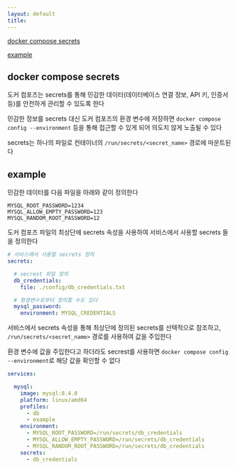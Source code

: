```yaml
---
layout: default
title:
---
```


[docker compose secrets](#docker-compose-secrets)

[example](#example)


## docker compose secrets

도커 컴포즈는 secrets를 통해 민감한 데이터(데이터베이스 연결 정보, API 키, 인증서 등)를 안전하게 관리할 수 있도록 한다

민감한 정보를 secrets 대신 도커 컴포즈의 환경 변수에 저장하면 `docker compose config --environment` 등을 통해 접근할 수 있게 되어 의도치 않게 노출될 수 있다

secrets는 하나의 파일로 컨테이너의 `/run/secrets/<secret_name>` 경로에 마운트된다


## example

민감한 데이터를 다음 파일을 아래와 같이 정의한다

```text
MYSQL_ROOT_PASSWORD=1234
MYSQL_ALLOW_EMPTY_PASSWORD=123
MYSQL_RANDOM_ROOT_PASSWORD=12
```

도커 컴포즈 파일의 최상단에 secrets 속성을 사용하여 서비스에서 사용할 secrets 들을 정의한다 

```yaml
# 서비스에서 사용할 secrets 정의
secrets:

  # secrest 파일 정의
  db_credentials:
    file: ./config/db_credentials.txt

  # 환경변수로부터 정의할 수도 있다
  mysql_password:
    environment: MYSQL_CREDENTIALS
```

서비스에서 secrets 속성을 통해 최상단에 정의된 secrets를 선택적으로 참조하고, `/run/secrets/<secret_name>` 경로를 사용하여 값을 주입한다 

환경 변수에 값을 주입한다고 하더라도 secrest를 사용하면 `docker compose config --environment`로 해당 값을 확인할 수 없다

```yaml
services:

  mysql:
    image: mysql:8.4.0
    platform: linux/amd64
    profiles:
      - db
      - example
    environment:
      - MYSQL_ROOT_PASSWORD=/run/secrets/db_credentials
      - MYSQL_ALLOW_EMPTY_PASSWORD=/run/secrets/db_credentials
      - MYSQL_RANDOM_ROOT_PASSWORD=/run/secrets/db_credentials
    secrets:
      - db_credentials
```
